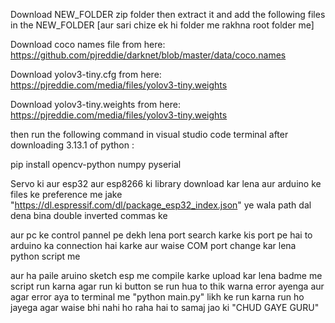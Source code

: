 Download NEW_FOLDER zip folder then extract it and add the following files in the NEW_FOLDER [aur sari chize ek hi folder me rakhna root folder me]

Download coco names file from here: https://github.com/pjreddie/darknet/blob/master/data/coco.names

Download yolov3-tiny.cfg from here: https://pjreddie.com/media/files/yolov3-tiny.weights

Download yolov3-tiny.weights from here: https://pjreddie.com/media/files/yolov3-tiny.weights


then run the following command in visual studio code terminal after downloading 3.13.1 of python :

pip install opencv-python numpy pyserial



Servo ki aur esp32 aur esp8266 ki library download kar lena aur arduino ke files ke preference me jake "https://dl.espressif.com/dl/package_esp32_index.json" ye wala path dal dena bina double inverted commas ke

aur pc ke control pannel pe dekh lena port search karke kis port pe hai to arduino ka connection hai karke aur waise COM port change kar lena python script me


aur ha paile aruino sketch esp me compile karke upload kar lena badme me script run karna
agar run ki button se run hua to thik warna error ayenga aur agar error aya to terminal me "python main.py" likh ke run karna run ho jayega agar waise bhi nahi ho raha hai to samaj jao ki "CHUD GAYE GURU"
